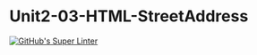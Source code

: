 # Unit2-03-HTML-StreetAddress
[![GitHub's Super Linter](https://github.com/ICS2O-Programming-TheoR/Unit2-03-HTML-StreetAddress/workflows/GitHub's%20Super%20Linter/badge.svg)](https://github.com/ICS2O-Programming-TheoR/Unit2-03-HTML-StreetAddress/actions)